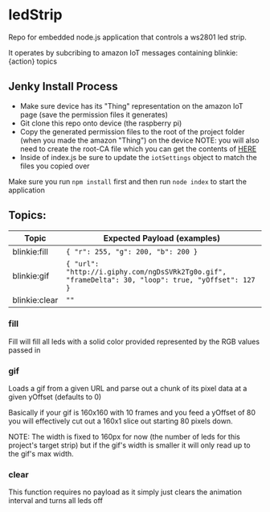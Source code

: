 # ledStrip
Repo for embedded node.js application that controls a ws2801 led strip.

It operates by subcribing to amazon IoT messages containing blinkie:{action} topics


## Jenky Install Process

* Make sure device has its "Thing" representation on the amazon IoT page (save the permission files it generates)
* Git clone this repo onto device (the raspberry pi)
* Copy the generated permission files to the root of the project folder (when you made the amazon "Thing") on the device
NOTE: you will also need to create the root-CA file which you can get the contents of [HERE](https://www.symantec.com/content/en/us/enterprise/verisign/roots/VeriSign-Class%203-Public-Primary-Certification-Authority-G5.pem)
* Inside of index.js be sure to update the `iotSettings` object to match the files you copied over

Make sure you run `npm install` first and then run `node index` to start the application


## Topics:

Topic | Expected Payload (examples)
------------ | ------------- |
blinkie:fill | `{ "r": 255, "g": 200, "b": 200 }` |
blinkie:gif | `{ "url": "http://i.giphy.com/ngDsSVRk2Tg0o.gif", "frameDelta": 30, "loop": true, "yOffset": 127 }` |
blinkie:clear | `""` |

### fill

Fill will fill all leds with a solid color provided represented by the RGB values passed in

### gif

Loads a gif from a given URL and parse out a chunk of its pixel data at a given yOffset (defaults to 0)

Basically if your gif is 160x160 with 10 frames and you feed a yOffset of 80  you will effectively cut out a 160x1 slice out starting 80 pixels down.

NOTE: The width is fixed to 160px for now (the number of leds for this project's target strip) but if the gif's width is smaller it will only read up to the gif's max width.

### clear

This function requires no payload as it simply just clears the animation interval and turns all leds off
